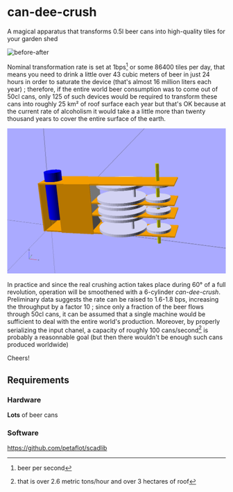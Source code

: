 # can-dee-crush

A magical apparatus that transforms 0.5l beer cans into high-quality
tiles for your garden shed

![before-after](cans.png)

Nominal transformation rate is set at 1bps[^bps] or some 86400 tiles per day, that
means you need to drink a little over 43 cubic meters of beer in just 24 hours
in order to saturate the device (that's almost 16 million liters each year) ;
therefore, if the entire world beer consumption was to come out of 50cl cans,
only 125 of such devices would be required to transform these cans into roughly
25 km² of roof surface each year but that's OK because at the current rate of
alcoholism it would take a a little more than twenty thousand years to cover
the entire surface of the earth.

![can-dee-crush](can-dee-crush.png)

In practice and since the real crushing action takes place during 60° of a full
revolution, operation will be smoothened with a 6-cylinder *can-dee-crush*.
Preliminary data suggests the rate can be raised to 1.6-1.8 bps, increasing the
throughput by a factor 10 ; since only a fraction of the beer flows through
50cl cans, it can be assumed that a single machine would be sufficient to deal
with the entire world's production. Moreover, by properly serializing the input
chanel, a capacity of roughly 100 cans/second[^100] is probably a reasonnable
goal (but then there wouldn't be enough such cans produced worldwide)


Cheers!

[^bps]: beer per second
[^100]: that is over 2.6 metric tons/hour and over 3 hectares of roof

## Requirements

### Hardware

**Lots** of beer cans


### Software

https://github.com/petaflot/scadlib
